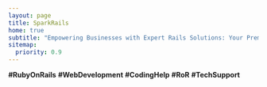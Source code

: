```yaml
---
layout: page
title: SparkRails
home: true
subtitle: "Empowering Businesses with Expert Rails Solutions: Your Premier Rails Consulting Partner"
sitemap:
  priority: 0.9
---
```


<div id="describe-text">
	<div class='justify para'>
		<div class='text-center'>
		<strong>#RubyOnRails</strong> <strong>#WebDevelopment</strong> <strong>#CodingHelp</strong> <strong>#RoR</strong> <strong>#TechSupport</strong>
		</div>
	</div>

</div>

